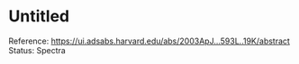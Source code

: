 # Untitled

Reference: https://ui.adsabs.harvard.edu/abs/2003ApJ...593L..19K/abstract
Status: Spectra